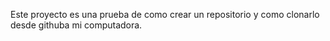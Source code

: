 Este proyecto es una prueba de como crear un repositorio y como clonarlo desde githuba mi computadora.

